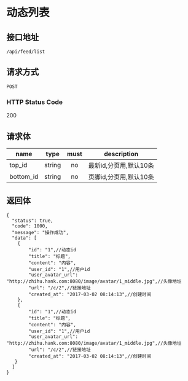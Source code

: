 # 动态列表

## 接口地址

`/api/feed/list`

## 请求方式

`POST`

### HTTP Status Code

200

## 请求体

| name     | type     | must     | description |
|----------|:--------:|:--------:|:--------:|
| top_id   | string   | no      | 最新id,分页用,默认10条 |
| bottom_id   | string   | no      | 页脚id,分页用,默认10条 |


## 返回体

```json5
{
  "status": true,
  "code": 1000,
  "message": "操作成功",
  "data": [
    {
        "id": "1",//动态id
        "title": "标题",
        "content": "内容",
        "user_id": "1",//用户id
        "user_avatar_url": "http://zhihu.hank.com:8080/image/avatar/1_middle.jpg",//头像地址
        "url": "/c/2",//链接地址
        "created_at": "2017-03-02 08:14:13",//创建时间
    },
    {
        "id": "1",//动态id
        "title": "标题",
        "content": "内容",
        "user_id": "1",//用户id
        "user_avatar_url": "http://zhihu.hank.com:8080/image/avatar/1_middle.jpg",//头像地址
        "url": "/c/2",//链接地址
        "created_at": "2017-03-02 08:14:13",//创建时间   
   }
  ]
}
``` 
